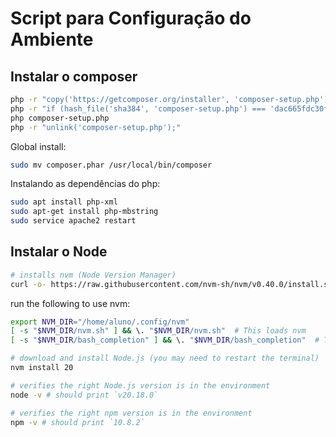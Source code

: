 # Script para Configuração do Ambiente

## Instalar o composer
```bash
php -r "copy('https://getcomposer.org/installer', 'composer-setup.php');"
php -r "if (hash_file('sha384', 'composer-setup.php') === 'dac665fdc30fdd8ec78b38b9800061b4150413ff2e3b6f88543c636f7cd84f6db9189d43a81e5503cda447da73c7e5b6') { echo 'Installer verified'; } else { echo 'Installer corrupt'; unlink('composer-setup.php'); } echo PHP_EOL;"
php composer-setup.php
php -r "unlink('composer-setup.php');"
```
Global install:
```bash
sudo mv composer.phar /usr/local/bin/composer
```

Instalando as dependências do php:
```bash
sudo apt install php-xml
sudo apt-get install php-mbstring
sudo service apache2 restart
```
## Instalar o Node

```bash
# installs nvm (Node Version Manager)
curl -o- https://raw.githubusercontent.com/nvm-sh/nvm/v0.40.0/install.sh | bash
```
run the following to use nvm:
```bash
export NVM_DIR="/home/aluno/.config/nvm"
[ -s "$NVM_DIR/nvm.sh" ] && \. "$NVM_DIR/nvm.sh"  # This loads nvm
[ -s "$NVM_DIR/bash_completion" ] && \. "$NVM_DIR/bash_completion"  # This loads nvm bash_completion
```

```bash
# download and install Node.js (you may need to restart the terminal)
nvm install 20

# verifies the right Node.js version is in the environment
node -v # should print `v20.18.0`

# verifies the right npm version is in the environment
npm -v # should print `10.8.2`
```
